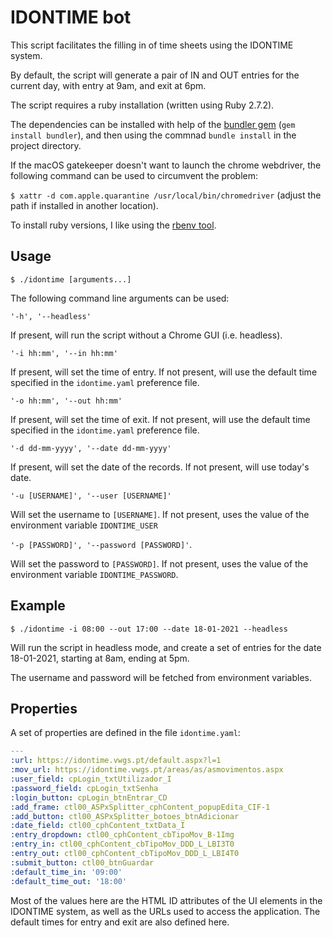 # IDONTIME bot

This script facilitates the filling in of time sheets using the IDONTIME system.

By default, the script will generate a pair of IN and OUT entries for the current day, with entry at 9am, and exit at 6pm.

The script requires a ruby installation (written using Ruby 2.7.2).

The dependencies can be installed with help of the [bundler gem](https://bundler.io/) (`gem install bundler`), and then using the commnad `bundle install` in the project directory.

If the macOS gatekeeper doesn't want to launch the chrome webdriver, the following command can be used to circumvent the problem:

`$ xattr -d com.apple.quarantine /usr/local/bin/chromedriver` (adjust the path if installed in another location).

To install ruby versions, I like using the [rbenv tool](https://github.com/rbenv/rbenv).

## Usage

`$ ./idontime [arguments...]`

The following command line arguments can be used:

`'-h', '--headless' `

If present, will run the script without a Chrome GUI (i.e. headless).

`'-i hh:mm', '--in hh:mm'`

If present, will set the time of entry. If not present, will use the default time specified in the `idontime.yaml` preference file.


`'-o hh:mm', '--out hh:mm'`

If present, will set the time of exit. If not present, will use the default time specified in the `idontime.yaml` preference file.

`'-d dd-mm-yyyy', '--date dd-mm-yyyy'`

If present, will set the date of the records. If not present, will use today's date.

`'-u [USERNAME]', '--user [USERNAME]'`

Will set the username to `[USERNAME]`. If not present, uses the value of the environment variable `IDONTIME_USER`

`'-p [PASSWORD]', '--password [PASSWORD]'`.

Will set the password to `[PASSWORD]`. If not present, uses the value of the environment variable `IDONTIME_PASSWORD`.

## Example

`$ ./idontime -i 08:00 --out 17:00 --date 18-01-2021 --headless`

Will run the script in headless mode, and create a set of entries for the date 18-01-2021, starting at 8am, ending at 5pm.

The username and password will be fetched from environment variables.


## Properties

A set of properties are defined in the file `idontime.yaml`:

```yaml
---
:url: https://idontime.vwgs.pt/default.aspx?l=1
:mov_url: https://idontime.vwgs.pt/areas/as/asmovimentos.aspx
:user_field: cpLogin_txtUtilizador_I
:password_field: cpLogin_txtSenha
:login_button: cpLogin_btnEntrar_CD
:add_frame: ctl00_ASPxSplitter_cphContent_popupEdita_CIF-1
:add_button: ctl00_ASPxSplitter_botoes_btnAdicionar
:date_field: ctl00_cphContent_txtData_I
:entry_dropdown: ctl00_cphContent_cbTipoMov_B-1Img
:entry_in: ctl00_cphContent_cbTipoMov_DDD_L_LBI3T0
:entry_out: ctl00_cphContent_cbTipoMov_DDD_L_LBI4T0
:submit_button: ctl00_btnGuardar
:default_time_in: '09:00'
:default_time_out: '18:00'
```

Most of the values here are the HTML ID attributes of the UI elements in the IDONTIME system, as well as the URLs used to access the application.
The default times for entry and exit are also defined here.
